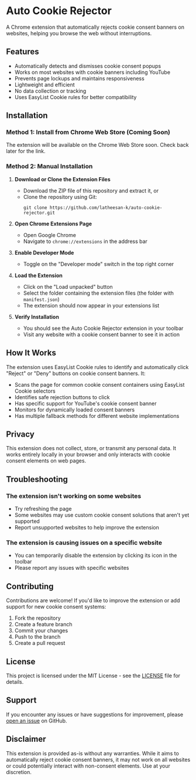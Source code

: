 # Auto Cookie Rejector

A Chrome extension that automatically rejects cookie consent banners on websites, helping you browse the web without interruptions.

## Features

- Automatically detects and dismisses cookie consent popups
- Works on most websites with cookie banners including YouTube
- Prevents page lockups and maintains responsiveness
- Lightweight and efficient
- No data collection or tracking
- Uses EasyList Cookie rules for better compatibility

## Installation

### Method 1: Install from Chrome Web Store (Coming Soon)

The extension will be available on the Chrome Web Store soon. Check back later for the link.

### Method 2: Manual Installation

1. **Download or Clone the Extension Files**
   - Download the ZIP file of this repository and extract it, or
   - Clone the repository using Git:
     ```
     git clone https://github.com/latheesan-k/auto-cookie-rejector.git
     ```

2. **Open Chrome Extensions Page**
   - Open Google Chrome
   - Navigate to `chrome://extensions` in the address bar

3. **Enable Developer Mode**
   - Toggle on the "Developer mode" switch in the top right corner

4. **Load the Extension**
   - Click on the "Load unpacked" button
   - Select the folder containing the extension files (the folder with `manifest.json`)
   - The extension should now appear in your extensions list

5. **Verify Installation**
   - You should see the Auto Cookie Rejector extension in your toolbar
   - Visit any website with a cookie consent banner to see it in action

## How It Works

The extension uses EasyList Cookie rules to identify and automatically click "Reject" or "Deny" buttons on cookie consent banners. It:

- Scans the page for common cookie consent containers using EasyList Cookie selectors
- Identifies safe rejection buttons to click
- Has specific support for YouTube's cookie consent banner
- Monitors for dynamically loaded consent banners
- Has multiple fallback methods for different website implementations

## Privacy

This extension does not collect, store, or transmit any personal data. It works entirely locally in your browser and only interacts with cookie consent elements on web pages.

## Troubleshooting

### The extension isn't working on some websites

- Try refreshing the page
- Some websites may use custom cookie consent solutions that aren't yet supported
- Report unsupported websites to help improve the extension

### The extension is causing issues on a specific website

- You can temporarily disable the extension by clicking its icon in the toolbar
- Please report any issues with specific websites

## Contributing

Contributions are welcome! If you'd like to improve the extension or add support for new cookie consent systems:

1. Fork the repository
2. Create a feature branch
3. Commit your changes
4. Push to the branch
5. Create a pull request

## License

This project is licensed under the MIT License - see the [LICENSE](LICENSE) file for details.

## Support

If you encounter any issues or have suggestions for improvement, please [open an issue](https://github.com/latheesan-k/auto-cookie-rejector/issues) on GitHub.

## Disclaimer

This extension is provided as-is without any warranties. While it aims to automatically reject cookie consent banners, it may not work on all websites or could potentially interact with non-consent elements. Use at your discretion.